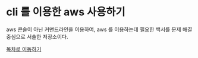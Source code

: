 # cli 를 이용한 aws 사용하기

aws 콘솔이 아닌 커맨드라인을 이용하여, aws 를 이용하는데 필요한 백서를 문제 해결 중심으로 서술한 저장소이다.

[목차로 이동하기](SUMMARY.md)
